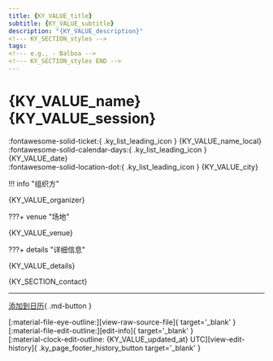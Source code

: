 ```yaml
---
title: {KY_VALUE_title}
subtitle: {KY_VALUE_subtitle}
description: "{KY_VALUE_description}"
<!--- KY_SECTION_styles -->
tags:
<!--- e.g., - Balboa -->
<!--- KY_SECTION_styles END -->
---
```


# {KY_VALUE_name} {KY_VALUE_session}

:fontawesome-solid-ticket:{ .ky_list_leading_icon } {KY_VALUE_name_local}  
:fontawesome-solid-calendar-days:{ .ky_list_leading_icon } {KY_VALUE_date}  
:fontawesome-solid-location-dot:{ .ky_list_leading_icon } {KY_VALUE_city}  
<!--- KY_SECTION_organizer -->

!!! info "组织方"

{KY_VALUE_organizer}
<!--- KY_SECTION_organizer END -->
<!--- KY_SECTION_venue -->

???+ venue "场地"

{KY_VALUE_venue}
<!--- KY_SECTION_venue END -->
<!--- KY_SECTION_details -->

???+ details "详细信息"

{KY_VALUE_details}
<!--- KY_SECTION_details END -->
{KY_SECTION_contact}

---

[添加到日历]({KY_VALUE_add_to_cal}){ .md-button }

<div class="ky_page_footer" markdown>
<div class="ky_page_footer_trailing" markdown="span">
[:material-file-eye-outline:][view-raw-source-file]{ target='_blank' }
[:material-file-edit-outline:][edit-info]{ target='_blank' }
</div>
<div class="ky_page_footer_leading" markdown="span">
[:material-clock-edit-outline: {KY_VALUE_updated_at} UTC][view-edit-history]{ .ky_page_footer_history_button target='_blank' }
</div>
</div>

[view-raw-source-file]: {KY_VALUE_view_raw_source_file} "查看原始源文件"
[edit-info]: {KY_VALUE_edit_info} "编辑信息"

[view-edit-history]: {KY_VALUE_view_edit_history} "查看编辑历史"
